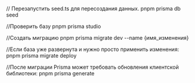 // Перезапустить seed.ts для пересоздания данных.
pnpm prisma db seed

//Проверить базу
pnpm prisma studio

//Создать миграцию
pnpm prisma migrate dev --name {имя_изменения}

//Если база уже развернута и нужно просто применить изменения:
pnpm prisma migrate deploy

//После миграции Prisma может требовать обновления клиентской библиотеки:
pnpm prisma generate
